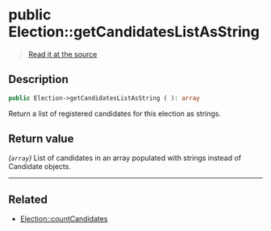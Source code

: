 # public Election::getCandidatesListAsString

> [Read it at the source](https://github.com/julien-boudry/Condorcet/blob/master/src/ElectionProcess/CandidatesProcess.php#L60)

## Description    

```php
public Election->getCandidatesListAsString ( ): array
```

Return a list of registered candidates for this election as strings.


## Return value   

*(`array`)* List of candidates in an array populated with strings instead of Candidate objects.


---------------------------------------

## Related

* [Election::countCandidates](/Docs/api-reference/Election%20Class/Election--countCandidates().md)    
